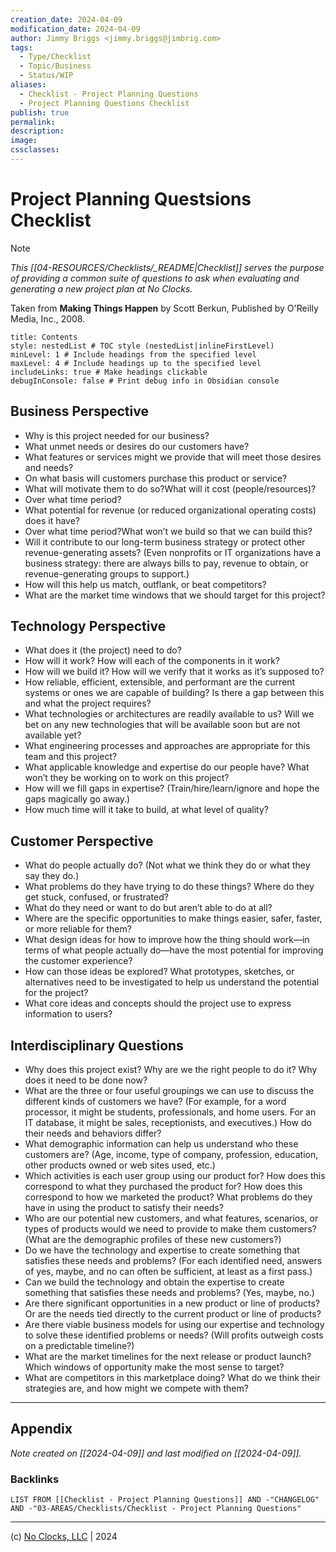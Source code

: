 ```yaml
---
creation_date: 2024-04-09
modification_date: 2024-04-09
author: Jimmy Briggs <jimmy.briggs@jimbrig.com>
tags:
  - Type/Checklist
  - Topic/Business
  - Status/WIP
aliases:
  - Checklist - Project Planning Questions
  - Project Planning Questions Checklist
publish: true
permalink:
description:
image:
cssclasses:
---
```


# Project Planning Questsions Checklist
> [!NOTE]
> *This [[04-RESOURCES/Checklists/_README|Checklist]] serves the purpose of providing a common suite of questions to ask
> when evaluating and generating a new project plan at No Clocks.*

Taken from **Making Things Happen** by Scott Berkun, Published by O'Reilly Media, Inc., 2008.

```table-of-contents
title: Contents
style: nestedList # TOC style (nestedList|inlineFirstLevel)
minLevel: 1 # Include headings from the specified level
maxLevel: 4 # Include headings up to the specified level
includeLinks: true # Make headings clickable
debugInConsole: false # Print debug info in Obsidian console
```

## Business Perspective

* Why is this project needed for our business?
* What unmet needs or desires do our customers have?
* What features or services might we provide that will meet those desires and needs?
* On what basis will customers purchase this product or service?
* What will motivate them to do so?What will it cost (people/resources)?
* Over what time period?
* What potential for revenue (or reduced organizational operating costs) does it have?
* Over what time period?What won’t we build so that we can build this?
* Will it contribute to our long-term business strategy or protect other revenue-generating assets? (Even nonprofits or IT organizations have a business strategy: there are always bills to pay, revenue to obtain, or revenue-generating groups to support.)
* How will this help us match, outflank, or beat competitors?
* What are the market time windows that we should target for this project?

## Technology Perspective

* What does it (the project) need to do?
* How will it work? How will each of the components in it work?
* How will we build it? How will we verify that it works as it’s supposed to?
* How reliable, efficient, extensible, and performant are the current systems or ones we are capable of building? Is there a gap between this and what the project requires?
* What technologies or architectures are readily available to us? Will we bet on any new technologies that will be available soon but are not available yet?
* What engineering processes and approaches are appropriate for this team and this project?
* What applicable knowledge and expertise do our people have? What won’t they be working on to work on this project?
* How will we fill gaps in expertise? (Train/hire/learn/ignore and hope the gaps magically go away.)
* How much time will it take to build, at what level of quality?

## Customer Perspective
* What do people actually do? (Not what we think they do or what they say they do.)
* What problems do they have trying to do these things? Where do they get stuck, confused, or frustrated?
* What do they need or want to do but aren’t able to do at all?
* Where are the specific opportunities to make things easier, safer, faster, or more reliable for them?
* What design ideas for how to improve how the thing should work—in terms of what people actually do—have the most potential for improving the customer experience?
* How can those ideas be explored? What prototypes, sketches, or alternatives need to be investigated to help us understand the potential for the project?
* What core ideas and concepts should the project use to express information to users?

## Interdisciplinary Questions
* Why does this project exist? Why are we the right people to do it? Why does it need to be done now?
* What are the three or four useful groupings we can use to discuss the different kinds of customers we have? (For example, for a word processor, it might be students, professionals, and home users. For an IT database, it might be sales, receptionists, and executives.) How do their needs and behaviors differ?
* What demographic information can help us understand who these customers are? (Age, income, type of company, profession, education, other products owned or web sites used, etc.)
* Which activities is each user group using our product for? How does this correspond to what they purchased the product for? How does this correspond to how we marketed the product? What problems do they have in using the product to satisfy their needs?
* Who are our potential new customers, and what features, scenarios, or types of products would we need to provide to make them customers? (What are the demographic profiles of these new customers?)
* Do we have the technology and expertise to create something that satisfies these needs and problems? (For each identified need, answers of yes, maybe, and no can often be sufficient, at least as a first pass.)
* Can we build the technology and obtain the expertise to create something that satisfies these needs and problems? (Yes, maybe, no.)
* Are there significant opportunities in a new product or line of products? Or are the needs tied directly to the current product or line of products?
* Are there viable business models for using our expertise and technology to solve these identified problems or needs? (Will profits outweigh costs on a predictable timeline?)
* What are the market timelines for the next release or product launch? Which windows of opportunity make the most sense to target?
* What are competitors in this marketplace doing? What do we think their strategies are, and how might we compete with them?

***

## Appendix

*Note created on [[2024-04-09]] and last modified on [[2024-04-09]].*

### Backlinks

```dataview
LIST FROM [[Checklist - Project Planning Questions]] AND -"CHANGELOG" AND -"03-AREAS/Checklists/Checklist - Project Planning Questions"
```

***

(c) [No Clocks, LLC](https://github.com/noclocks) | 2024
